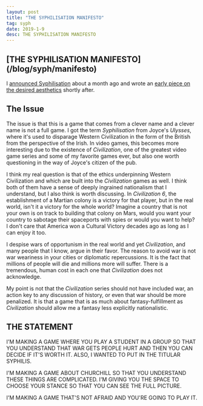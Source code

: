 ```yaml
---
layout: post
title: "THE SYPHILISATION MANIFESTO"
tag: syph
date: 2019-1-9
desc: THE SYPHILISATION MANIFESTO
---
```

<h2>[THE SYPHILISATION MANIFESTO](/blog/syph/manifesto)</h2>

I [announced Syphilisation](/blog/syph/announce) about a month ago and wrote an [early piece on the desired aesthetics](/blog/syph/earlyAesthetics) shortly after.

## The Issue

The issue is that this is a game that comes from a clever name and a clever name is not a full game. I got the term *Syphilisation* from Joyce's *Ulysses*, where it's used to disparage Western Civilization in the form of the British from the perspective of the Irish. In video games, this becomes more interesting due to the existence of *Civilization*, one of the greatest video game series and some of my favorite games ever, but also one worth questioning in the way of Joyce's citizen of the pub.


I think my real question is that of the ethics underpinning Western Civilization and which are built into the *Civilization* games as well. I think both of them have a sense of deeply ingrained nationalism that I understand, but I also think is worth discussing. In *Civilization 6*, the establishment of a Martian colony is a victory for that player, but in the real world, isn't it a victory for the whole world? Imagine a country that is not your own is on track to building that colony on Mars, would you want your country to sabotage their spaceports with spies or would you want to help? I don't care that America won a Cultural Victory decades ago as long as I can enjoy it too.


I despise wars of opportunism in the real world and yet *Civilization*, and many people that I know, argue in their favor. The reason to avoid war is not war weariness in your cities or diplomatic repercussions. It is the fact that millions of people will die and millions more will suffer. There is a tremendous, human cost in each one that *Civilization* does not acknowledge.


My point is not that the *Civilization* series should not have included war, an action key to any discussion of history, or even that war should be more penalized. It is that a game that is as much about fantasy-fulfillment as *Civilization* should allow me a fantasy less explicitly nationalistic.

## THE STATEMENT

I'M MAKING A GAME WHERE YOU PLAY A STUDENT IN A GROUP SO THAT YOU UNDERSTAND THAT WAR GETS PEOPLE HURT AND THEN YOU CAN DECIDE IF IT'S WORTH IT. ALSO, I WANTED TO PUT IN THE TITULAR SYPHILIS.


I'M MAKING A GAME ABOUT CHURCHILL SO THAT YOU UNDERSTAND THESE THINGS ARE COMPLICATED. I'M GIVING YOU THE SPACE TO CHOOSE YOUR STANCE SO THAT YOU CAN SEE THE FULL PICTURE.


I'M MAKING A GAME THAT'S NOT AFRAID AND YOU'RE GOING TO PLAY IT.

